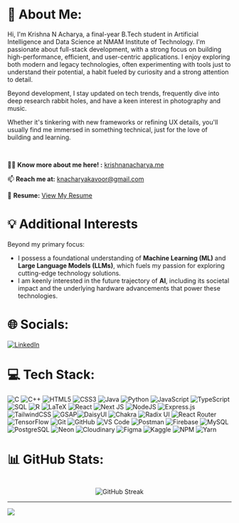 # 💫 About Me:
Hi, I'm Krishna N Acharya, a final-year B.Tech student in Artificial Intelligence and Data Science at NMAM Institute of Technology.
I'm passionate about full-stack development, with a strong focus on building high-performance, efficient, and user-centric applications. I enjoy exploring both modern and legacy technologies, often experimenting with tools just to understand their potential, a habit fueled by curiosity and a strong attention to detail.

Beyond development, I stay updated on tech trends, frequently dive into deep research rabbit holes, and have a keen interest in photography and music.

Whether it's tinkering with new frameworks or refining UX details, you'll usually find me immersed in something technical, just for the love of building and learning.

<br>

👨‍💻 **Know more about me here! :** [krishnanacharya.me](https://www.krishnanacharya.me/)

📫 **Reach me at:** knacharyakavoor@gmail.com <br>

📄 **Resume:** [View My Resume](https://drive.google.com/file/d/1ifg862x71aAlRSuAU0iXsYYXU_wi-BZK/view?usp=sharing)<br>

# 💡 Additional Interests
Beyond my primary focus:
*   I possess a foundational understanding of **Machine Learning (ML)** and **Large Language Models (LLMs)**, which fuels my passion for exploring cutting-edge technology solutions.
*   I am keenly interested in the future trajectory of **AI**, including its societal impact and the underlying hardware advancements that power these technologies.

# 🌐 Socials:
[![LinkedIn](https://img.shields.io/badge/LinkedIn-%230077B5.svg?logo=linkedin&logoColor=white)](https://linkedin.com/in/KrishnaNAcharya)

# 💻 Tech Stack:
![C](https://img.shields.io/badge/c-%2300599C.svg?style=for-the-badge&logo=c&logoColor=white) ![C++](https://img.shields.io/badge/c++-%2300599C.svg?style=for-the-badge&logo=c%2B%2B&logoColor=white) ![HTML5](https://img.shields.io/badge/html5-%23E34F26.svg?style=for-the-badge&logo=html5&logoColor=white) ![CSS3](https://img.shields.io/badge/css3-%231572B6.svg?style=for-the-badge&logo=css3&logoColor=white) ![Java](https://img.shields.io/badge/java-%23ED8B00.svg?style=for-the-badge&logo=openjdk&logoColor=white) ![Python](https://img.shields.io/badge/python-3670A0?style=for-the-badge&logo=python&logoColor=ffdd54) ![JavaScript](https://img.shields.io/badge/javascript-%23323330.svg?style=for-the-badge&logo=javascript&logoColor=%23F7DF1E) ![TypeScript](https://img.shields.io/badge/typescript-%233178C6.svg?style=for-the-badge&logo=typescript&logoColor=white) ![SQL](https://img.shields.io/badge/SQL-%23c02736.svg?style=for-the-badge&logo=microsoftsqlserver&logoColor=white) ![R](https://img.shields.io/badge/r-%23276DC3.svg?style=for-the-badge&logo=r&logoColor=white) ![LaTeX](https://img.shields.io/badge/latex-%23008080.svg?style=for-the-badge&logo=latex&logoColor=white)
![React](https://img.shields.io/badge/react-%2320232a.svg?style=for-the-badge&logo=react&logoColor=%2361DAFB) ![Next JS](https://img.shields.io/badge/Next-black?style=for-the-badge&logo=next.js&logoColor=white) ![NodeJS](https://img.shields.io/badge/node.js-6DA55F?style=for-the-badge&logo=node.js&logoColor=white) ![Express.js](https://img.shields.io/badge/express.js-%23404d59.svg?style=for-the-badge&logo=express&logoColor=%2361DAFB) ![TailwindCSS](https://img.shields.io/badge/tailwindcss-%2338B2AC.svg?style=for-the-badge&logo=tailwind-css&logoColor=white) ![GSAP](https://img.shields.io/badge/GSAP-%2388CE02.svg?style=for-the-badge&logo=greensock&logoColor=white)![DaisyUI](https://img.shields.io/badge/daisyui-5A0EF8?style=for-the-badge&logo=daisyui&logoColor=white) ![Chakra](https://img.shields.io/badge/chakra-%234ED1C5.svg?style=for-the-badge&logo=chakraui&logoColor=white) ![Radix UI](https://img.shields.io/badge/radix%20ui-161618.svg?style=for-the-badge&logo=radix-ui&logoColor=white) ![React Router](https://img.shields.io/badge/React_Router-CA4245?style=for-the-badge&logo=react-router&logoColor=white)
![TensorFlow](https://img.shields.io/badge/TensorFlow-%23FF6F00.svg?style=for-the-badge&logo=TensorFlow&logoColor=white)
![Git](https://img.shields.io/badge/git-%23F05033.svg?style=for-the-badge&logo=git&logoColor=white) ![GitHub](https://img.shields.io/badge/github-%23121011.svg?style=for-the-badge&logo=github&logoColor=white) ![VS Code](https://img.shields.io/badge/VS%20Code-007ACC.svg?style=for-the-badge&logo=visualstudiocode&logoColor=white) ![Postman](https://img.shields.io/badge/Postman-FF6C37.svg?style=for-the-badge&logo=postman&logoColor=white) ![Firebase](https://img.shields.io/badge/firebase-%23039BE5.svg?style=for-the-badge&logo=firebase&logoColor=white) ![MySQL](https://img.shields.io/badge/mysql-4479A1.svg?style=for-the-badge&logo=mysql&logoColor=white) ![PostgreSQL](https://img.shields.io/badge/postgres-%23316192.svg?style=for-the-badge&logo=postgresql&logoColor=white) ![Neon](https://img.shields.io/badge/Neon-%2300E599.svg?style=for-the-badge&logo=neon&logoColor=black) ![Cloudinary](https://img.shields.io/badge/Cloudinary-3448C5.svg?style=for-the-badge&logo=cloudinary&logoColor=white) ![Figma](https://img.shields.io/badge/Figma-F24E1E.svg?style=for-the-badge&logo=figma&logoColor=white) ![Kaggle](https://img.shields.io/badge/Kaggle-20BEFF.svg?style=for-the-badge&logo=kaggle&logoColor=white) ![NPM](https://img.shields.io/badge/NPM-%23CB3837.svg?style=for-the-badge&logo=npm&logoColor=white) ![Yarn](https://img.shields.io/badge/yarn-%232C8EBB.svg?style=for-the-badge&logo=yarn&logoColor=white)

# 📊 GitHub Stats:
<div align="center">
  <div style="display: flex; justify-content: space-between; align-items: flex-start; gap: 20px;">
    <div style="flex: 2;">
      <br/>
      <img src="https://github-readme-streak-stats.herokuapp.com/?user=KrishnaNAcharya&theme=neon&hide_border=false" alt="GitHub Streak" />
    </div>
  </div>
</div>

---
[![](https://visitcount.itsvg.in/api?id=KrishnaNAcharya&icon=5&color=10)](https://visitcount.itsvg.in)

<!-- Proudly created with GPRM ( https://gprm.itsvg.in ) -->

